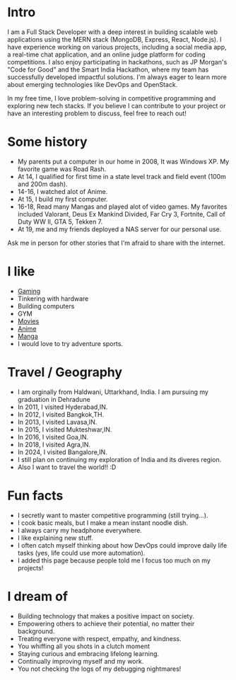 # Intro

I am a Full Stack Developer with a deep interest in building scalable web applications using the MERN stack (MongoDB, Express, React, Node.js). I have experience working on various projects, including a social media app, a real-time chat application, and an online judge platform for coding competitions. I also enjoy participating in hackathons, such as JP Morgan's "Code for Good" and the Smart India Hackathon, where my team has successfully developed impactful solutions. I'm always eager to learn more about emerging technologies like DevOps and OpenStack.

In my free time, I love problem-solving in competitive programming and exploring new tech stacks. If you believe I can contribute to your project or have an interesting problem to discuss, feel free to reach out!

# Some history

- My parents put a computer in our home in 2008, It was Windows XP. My favorite game was Road Rash.
- At 14, I qualified for first time in a state level track and field event (100m and 200m dash).
- 14-16, I watched alot of Anime.
- At 15, I build my first computer.
- 16-18, Read many Mangas and played alot of video games. My favorites included Valorant, Deus Ex Mankind Divided, Far Cry 3, Fortnite, Call of Duty WW II, GTA 5, Tekken 7.
- At 19, me and my friends deployed a NAS server for our personal use.

Ask me in person for other stories that I'm afraid to share with the internet.

# I like

- [Gaming](https://steamcommunity.com/profiles/76561198390434206/)
- Tinkering with hardware
- Building computers
- GYM
- [Movies](https://www.imdb.com/user/ur152761494/?ref_=nv_usr_prof_2)
- [Anime](https://anilist.co/user/yagamijack/animelist)
- [Manga](https://anilist.co/user/yagamijack/mangalist)
- I would love to try adventure sports.

# Travel / Geography

- I am orginally from Haldwani, Uttarkhand, India. I am pursuing my graduation in Dehradune
- In 2011, I visited Hyderabad,IN.
- In 2012, I visited Bangkok,TH.
- In 2013, I visited Lavasa,IN.
- In 2015, I visited Mukteshwar,IN.
- In 2016, I visited Goa,IN.
- In 2018, I visited Agra,IN.
- In 2024, I visited Bangalore,IN.
- I still plan on continuing my exploration of India and its diveres region.
- Also I want to travel the world!! :D

# Fun facts

- I secretly want to master competitive programming (still trying…).
- I cook basic meals, but I make a mean instant noodle dish.
- I always carry my headphone everywhere.
- I like explaining new stuff.
- I often catch myself thinking about how DevOps could improve daily life tasks (yes, life could use more automation).
- I added this page because people told me I focus too much on my projects!


# I dream of

- Building technology that makes a positive impact on society.
- Empowering others to achieve their potential, no matter their background.
- Treating everyone with respect, empathy, and kindness.
- You whiffing all you shots in a clutch moment
- Staying curious and embracing lifelong learning.
- Continually improving myself and my work.
- You not checking the logs of my debugging nightmares!